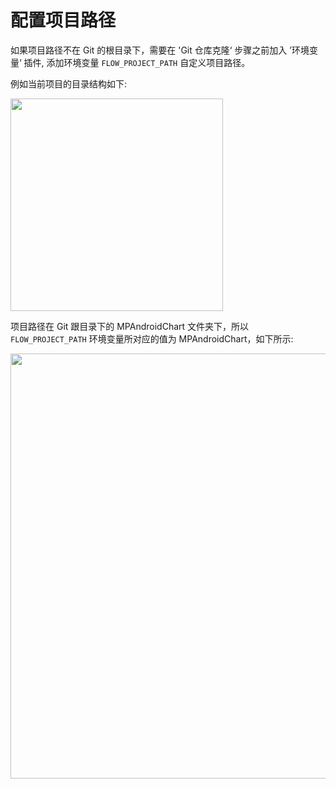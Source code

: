 # 配置项目路径

如果项目路径不在 Git 的根目录下，需要在 'Git 仓库克隆‘ 步骤之前加入 ’环境变量‘ 插件, 添加环境变量 ```FLOW_PROJECT_PATH``` 自定义项目路径。

例如当前项目的目录结构如下:

<img src="https://dn-shimo-image.qbox.me/zGWWbCZZht4vqvkn/Screen%20Shot%202017-01-06%20at%201.54.28%20PM.png!thumbnail" width=340>

项目路径在 Git 跟目录下的 MPAndroidChart 文件夹下，所以 ```FLOW_PROJECT_PATH``` 环境变量所对应的值为 MPAndroidChart，如下所示:

<img src="https://dn-shimo-image.qbox.me/pKzBYwbv5jgjz3wl/Screen%20Shot%202017-01-06%20at%201.53.50%20PM.png!thumbnail" width=680>